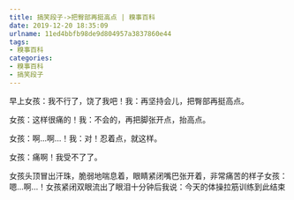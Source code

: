 ```yaml
---
title: 搞笑段子->把臀部再挺高点 | 糗事百科
date: 2019-12-20 18:35:09
urlname: 11ed4bbfb98de9d804957a3837860e44
tags: 
- 糗事百科
categories:
- 糗事百科
- 搞笑段子
---
```

早上女孩：我不行了，饶了我吧！我：再坚持会儿，把臀部再挺高点。

女孩：这样很痛的！我：不会的，再把脚张开点，抬高点。

女孩：啊...啊...！我：对！忍着点，就这样。

女孩：痛啊！我受不了了。

女孩头顶冒出汗珠，脆弱地喘息着，眼睛紧闭嘴巴张开着，非常痛苦的样子女孩：嗯...啊...！女孩紧闭双眼流出了眼泪十分钟后我说：今天的体操拉筋训练到此结束


